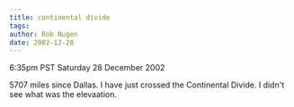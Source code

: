 ```yaml
---
title: continental divide
tags: 
author: Rob Nugen
date: 2002-12-28
---
```


<p class=date>6:35pm PST Saturday 28 December 2002</p>

<p>5707 miles since Dallas.  I have just crossed the Continental
Divide.  I didn't see what was the elevaation.</p>

